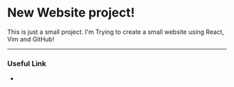 # New Website project!

This is just a small project.
I'm Trying to create a small website using React, Vim and GitHub!

---

### Useful Link

-
